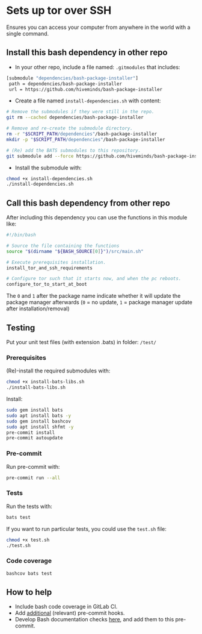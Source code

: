 # Sets up tor over SSH

Ensures you can access your computer from anywhere in the world with a single command.

## Install this bash dependency in other repo

- In your other repo, include a file named: `.gitmodules` that includes:

```sh
[submodule "dependencies/bash-package-installer"]
 path = dependencies/bash-package-installer
 url = https://github.com/hiveminds/bash-package-installer
```

- Create a file named `install-dependencies.sh` with content:

```sh
# Remove the submodules if they were still in the repo.
git rm --cached dependencies/bash-package-installer

# Remove and re-create the submodule directory.
rm -r "$SCRIPT_PATH/dependencies"/bash-package-installer
mkdir -p "$SCRIPT_PATH/dependencies"/bash-package-installer

# (Re) add the BATS submodules to this repository.
git submodule add --force https://github.com/hiveminds/bash-package-installer dependencies/bash-package-installer
```

- Install the submodule with:

```sh
chmod +x install-dependencies.sh
./install-dependencies.sh
```

## Call this bash dependency from other repo

After including this dependency you can use the functions in this module like:

```sh
#!/bin/bash

# Source the file containing the functions
source "$(dirname "${BASH_SOURCE[0]}")/src/main.sh"

# Execute prerequisites installation.
install_tor_and_ssh_requirements

# Configure tor such that it starts now, and when the pc reboots.
configure_tor_to_start_at_boot
```

The `0` and `1` after the package name indicate whether it will update the
package manager afterwards (`0` = no update, `1` = package manager update after
installation/removal)

## Testing

Put your unit test files (with extension .bats) in folder: `/test/`

### Prerequisites

(Re)-install the required submodules with:

```sh
chmod +x install-bats-libs.sh
./install-bats-libs.sh
```

Install:

```sh
sudo gem install bats
sudo apt install bats -y
sudo gem install bashcov
sudo apt install shfmt -y
pre-commit install
pre-commit autoupdate
```

### Pre-commit

Run pre-commit with:

```sh
pre-commit run --all
```

### Tests

Run the tests with:

```sh
bats test
```

If you want to run particular tests, you could use the `test.sh` file:

```sh
chmod +x test.sh
./test.sh
```

### Code coverage

```sh
bashcov bats test
```

## How to help

- Include bash code coverage in GitLab CI.
- Add [additional](https://pre-commit.com/hooks.html) (relevant) pre-commit hooks.
- Develop Bash documentation checks
  [here](https://github.com/TruCol/checkstyle-for-bash), and add them to this
  pre-commit.
